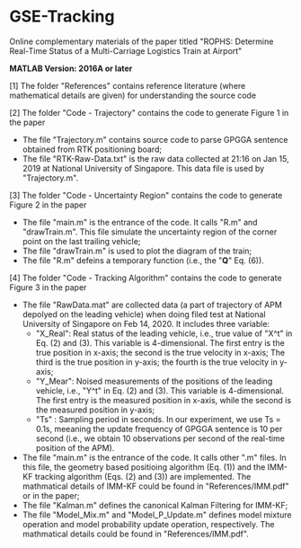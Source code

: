 # GSE-Tracking
Online complementary materials of the paper titled "ROPHS: Determine Real-Time Status of a Multi-Carriage Logistics Train at Airport"

**MATLAB Version: 2016A or later**

[1] The folder "References" contains reference literature (where mathematical details are given) for understanding the source code

[2] The folder "Code - Trajectory" contains the code to generate Figure 1 in the paper
- The file "Trajectory.m" contains source code to parse GPGGA sentence obtained from RTK positioning board;
- The file "RTK-Raw-Data.txt" is the raw data collected at 21:16 on Jan 15, 2019 at National University of Singapore. This data file is used by "Trajectory.m".

[3] The folder "Code - Uncertainty Region" contains the code to generate Figure 2 in the paper
- The file "main.m" is the entrance of the code. It calls "R.m" and "drawTrain.m". This file simulate the uncertainty region of the corner point on the last trailing vehicle;
- The file "drawTrain.m" is used to plot the diagram of the train;
- The file "R.m" defeins a temporary function (i.e., the "**Q**" Eq. (6)).

[4] The folder "Code - Tracking Algorithm" contains the code to generate Figure 3 in the paper
- The file "RawData.mat" are collected data (a part of trajectory of APM depolyed on the leading vehicle) when doing filed test at National University of Singapore on Feb 14, 2020. It includes three variable:
  + "X_Real": Real status of the leading vehicle, i.e., true value of "X^t" in Eq. (2) and (3). This variable is 4-dimensional. The first entry is the true position in x-axis; the second is the true velocity in x-axis; The third is the true position in y-axis; the fourth is the true velocity in y-axis; 
  + "Y_Mear": Noised measurements of the positions of the leading vehicle, i.e., "Y^t" in Eq. (2) and (3). This variable is 4-dimensional. The first entry is the measured position in x-axis, while the second is the measured position in y-axis;
  + "Ts"    : Sampling period in seconds. In our experiment, we use Ts = 0.1s, meeaning the update frequency of GPGGA sentence is 10 per second (i.e., we obtain 10 observations per second of the real-time position of the APM).
- The file "main.m" is the entrance of the code. It calls other ".m" files. In this file, the geometry based positioing algorithm (Eq. (1)) and the IMM-KF tracking algorithm (Eqs. (2) and (3)) are implemented. The mathmatical details of IMM-KF could be found in "References/IMM.pdf" or in the paper;
- The file "Kalman.m" defines the canonical Kalman Filtering for IMM-KF;
- The file "Model_Mix.m" and "Model_P_Update.m" defines model mixture operation and model probability update operation, respectively. The mathmatical details could be found in "References/IMM.pdf".
